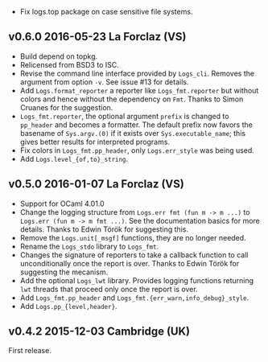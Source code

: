 
* Fix logs.top package on case sensitive file systems.

v0.6.0 2016-05-23 La Forclaz (VS)
---------------------------------

* Build depend on topkg.
* Relicensed from BSD3 to ISC.
* Revise the command line interface provided by `Logs_cli`. Removes
  the argument from option `-v`. See issue #13 for details.
* Add `Logs.format_reporter` a reporter like `Logs_fmt.reporter`
  but without colors and hence without the dependency on `Fmt`.
  Thanks to Simon Cruanes for the suggestion.
* `Logs_fmt.reporter`, the optional argument `prefix` is changed to
  `pp_header` and becomes a formatter. The default prefix now favors
  the basename of `Sys.argv.(0)` if it exists over
  `Sys.executable_name`; this gives better results for interpreted
  programs.
* Fix colors in `Logs_fmt.pp_header`, only `Logs.err_style` was
  being used.
* Add `Logs.level_{of,to}_string`.


v0.5.0 2016-01-07 La Forclaz (VS)
---------------------------------

* Support for OCaml 4.01.0
* Change the logging structure from `Logs.err fmt (fun m -> m ...)`
  to `Logs.err (fun m -> m fmt ...)`. See the documentation basics
  for more details. Thanks to Edwin Török for suggesting this.
* Remove the `Logs.unit[_msgf]` functions, they are no longer needed.
* Rename the `Logs_stdo` library to `Logs_fmt`.
* Changes the signature of reporters to take a callback function to
  call unconditionally once the report is over. Thanks to Edwin Török
  for suggesting the mecanism.
* Add the optional `Logs_lwt` library. Provides logging functions
  returning `lwt` threads that proceed only once the report is over.
* Add `Logs_fmt.pp_header` and `Logs_fmt.{err_warn,info_debug}_style`.
* Add `Logs.pp_{level,header}`.


v0.4.2 2015-12-03 Cambridge (UK)
--------------------------------

First release.
